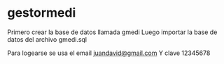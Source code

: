 # gestormedi

Primero crear la base de datos llamada
gmedi
Luego importar la base de datos del archivo
gmedi.sql

Para logearse se usa el email
juandavid@gmail.com
Y clave
12345678

